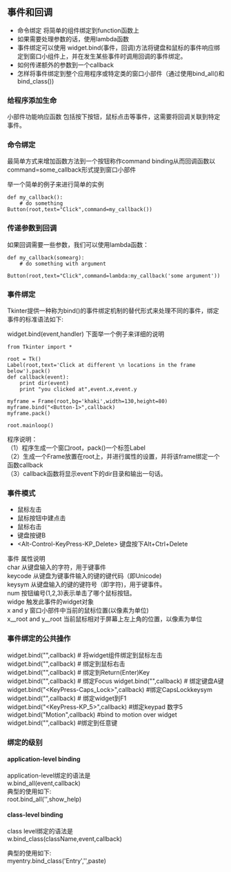 ## 事件和回调 ##  
* 命令绑定 将简单的组件绑定到function函数上
* 如果需要处理参数的话，使用lambda函数  
* 事件绑定可以使用 widget.bind(事件，回调)方法将键盘和鼠标的事件响应绑定到窗口小组件上，并在发生某些事件时调用回调的事件绑定。  
* 如何传递额外的参数到一个callback
* 怎样将事件绑定到整个应用程序或特定类的窗口小部件（通过使用bind_all()和bind_class())

### 给程序添加生命 ###
小部件功能响应函数 包括按下按钮，鼠标点击等事件，这需要将回调关联到特定事件。  

### 命令绑定 ###
最简单方式来增加函数方法到一个按钮称作command binding从而回调函数以command=some_callback形式提到窗口小部件  

举一个简单的例子来进行简单的实例

	def my_callback():
		# do something 
	Button(root,text="Click",command=my_callback())

### 传递参数到回调 ###
如果回调需要一些参数，我们可以使用lambda函数：  

	def my_callback(somearg):
		# do something with argument
	
	Button(root,text="Click",command=lambda:my_callback('some argument'))

### 事件绑定 ###
Tkinter提供一种称为bind()的事件绑定机制的替代形式来处理不同的事件，绑定事件的标准语法如下:  

widget.bind(event,handler)
下面举一个例子来详细的说明

	from Tkinter import *
	
	root = Tk()
	Label(root,text='Click at different \n locations in the frame below').pack()
	def callback(event):
	    print dir(event)
	    print "you clicked at",event.x,event.y
	
	myframe = Frame(root,bg='khaki',width=130,height=80)
	myframe.bind("<Button-1>",callback)
	myframe.pack()
	
	root.mainloop()

程序说明：  
（1）程序生成一个窗口root，pack()一个标签Label  
（2）生成一个Frame放置在root上，并进行属性的设置，并将该frame绑定一个函数callback  
（3）callback函数将显示event下的dir目录和输出一句话。

### 事件模式 ###
* <Button-1> 鼠标左击
* <Button-2> 鼠标按钮中建点击
* <Button-3> 鼠标右击
* <KeyPress-B> 键盘按键B
* <Alt-Control-KeyPress-KP_Delete> 键盘按下Alt+Ctrl+Delete  

事件          属性说明  
char    从键盘输入的字符，用于键事件    
keycode 从键盘为键事件输入的键的键代码（即Unicode)  
keysym  从键盘输入的键的键符号（即字符)，用于键事件。  
num     按钮编号(1,2,3)表示单击了哪个鼠标按钮。  
widge   触发此事件的widget对象  
x and y 窗口小部件中当前的鼠标位置(以像素为单位)  
x\_\_root and y\_\_root 当前鼠标相对于屏幕上左上角的位置，以像素为单位  

### 事件绑定的公共操作 ###

widget.bind("<Button-1>",callback) # 将widget组件绑定到鼠标左击  
widget.bind("<Button-2>",callback) # 绑定到鼠标右击  
widget.bind("<Return>",callback) # 绑定到Return(Enter)Key  
widget.bind("<FocusIn>",callback) # 绑定Focus
widget.bind("<KeyPress-A>",callback) # 绑定键盘A键  
widget.bind("<KeyPress-Caps_Lock>",callback) #绑定CapsLockkeysym  
widget.bind("<KeyPress-F1>",callback) # 绑定widget到F1  
widget.bind("<KeyPress-KP_5>",callback) #绑定keypad 数字5  
widget.bind("Motion",callback) #bind to motion over widget  
widget.bind("<Any-KeyPress>",callback) #绑定到任意键  

### 绑定的级别 ###
#### application-level binding ####
application-level绑定的语法是  
w.bind_all(event,callback)  
典型的使用如下:  
root.bind_all('<F1>',show_help)  

#### class-level binding ####
class level绑定的语法是  
w.bind_class(className,event,callback)

典型的使用如下:  
myentry.bind_class('Entry','<Control-V>',paste)